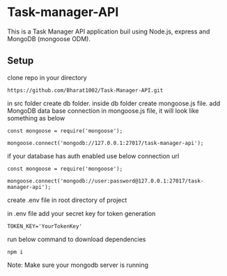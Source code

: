 # Task-manager-API

This is a Task Manager API application buil using Node.js, express and MongoDB (mongoose ODM).

## Setup
clone repo in your directory
```
https://github.com/Bharat1002/Task-Manager-API.git
```

in src folder create db folder.
inside db folder create mongoose.js file.
add MongoDB data base connection in mongoose.js file, it will look like something as below
```
const mongoose = require('mongoose');

mongoose.connect('mongodb://127.0.0.1:27017/task-manager-api');
```
if your database has auth enabled use below connection url
```
const mongoose = require('mongoose');

mongoose.connect('mongodb://user:password@127.0.0.1:27017/task-manager-api');
```

create .env file in root directory of project

in .env file add your secret key for token generation
```
TOKEN_KEY='YourTokenKey'
```

run below command to download dependencies
```
npm i
```
Note: Make sure your mongodb server is running

